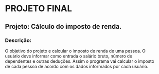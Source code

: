 # PROJETO FINAL

## Projeto:  Cálculo do imposto de renda.

### Descrição:
O objetivo do projeto e calcular o imposto de renda de uma pessoa. O usuário deve informar como entrada o salário bruto, número de dependentes e outras deduções. Assim o programa vai calcular o imposto de cada pessoa de acordo com os dados informados por cada usuário.
